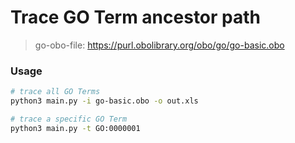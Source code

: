 # Trace GO Term ancestor path

> go-obo-file: https://purl.obolibrary.org/obo/go/go-basic.obo

### Usage
```bash
# trace all GO Terms
python3 main.py -i go-basic.obo -o out.xls

# trace a specific GO Term
python3 main.py -t GO:0000001
```
